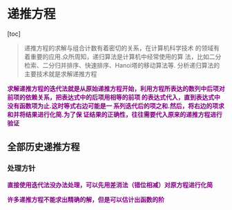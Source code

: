 # 递推方程



[toc]

> 递推方程的求解与组合计数有着密切的关系，在计算机科学技术 的领域有着重要的应用.众所周知，递归算法是计算机中经常使用的算 法，比如二分检索、二分归并排序、快速排序、Hanoi塔的移动算法等. 分析递归算法的主要技术就是求解递推方程



**<font color='purple'>求解递推方程的迭代法就是从原始递推方程开始，利用方程所表达的数列中后项对前项的依赖关系，把表达式中的后项用相等的前项 的表达式代入，直到表达式中没有函数项为止.这时等式右边可能是一 系列迭代后的项之和.然后，将右边的项求和并将结果进行化简.为了保 证结果的正确性，往往需要代入原来的递推方程进行验证</font>**



## 全部历史递推方程



### 处理方针

**<font color='purple'>直接使用迭代法没办法处理，可以先用差消法（错位相减）对原方程进行化简</font>**



**<font color='purple'>许多递推方程不能求出精确的解，但是可以估计出函数的阶</font>**

